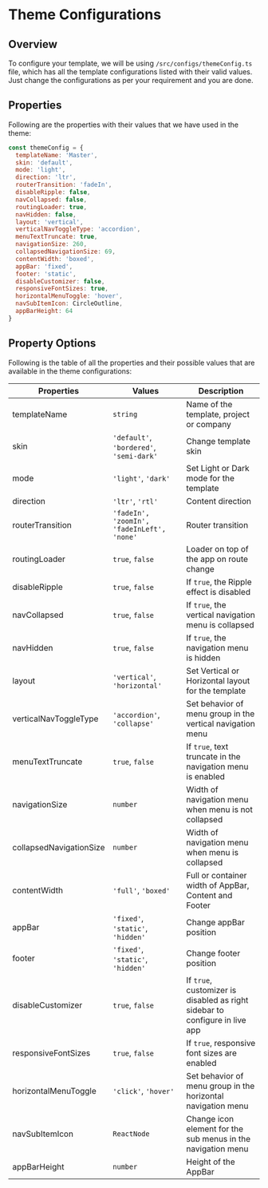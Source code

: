 # Theme Configurations

## Overview

To configure your template, we will be using `/src/configs/themeConfig.ts` file, which has all the template configurations listed with their valid values. Just change the configurations as per your requirement and you are done.

## Properties

Following are the properties with their values that we have used in the theme:

```jsx
const themeConfig = {
  templateName: 'Master',
  skin: 'default',
  mode: 'light',
  direction: 'ltr',
  routerTransition: 'fadeIn',
  disableRipple: false,
  navCollapsed: false,
  routingLoader: true,
  navHidden: false,
  layout: 'vertical',
  verticalNavToggleType: 'accordion',
  menuTextTruncate: true,
  navigationSize: 260,
  collapsedNavigationSize: 69,
  contentWidth: 'boxed',
  appBar: 'fixed',
  footer: 'static',
  disableCustomizer: false,
  responsiveFontSizes: true,
  horizontalMenuToggle: 'hover',
  navSubItemIcon: CircleOutline,
  appBarHeight: 64
}
```

## Property Options

Following is the table of all the properties and their possible values that are available in the theme configurations:

| Properties              | Values                                     | Description                                                                 |
| ----------------------- | ------------------------------------------ | --------------------------------------------------------------------------- |
| templateName            | `string`                                   | Name of the template, project or company                                    |
| skin                    | `'default'`, `'bordered'`, `'semi-dark'`   | Change template skin                                                        |
| mode                    | `'light'`, `'dark'`                        | Set Light or Dark mode for the template                                     |
| direction               | `'ltr'`, `'rtl'`                           | Content direction                                                           |
| routerTransition        | `'fadeIn', 'zoomIn', 'fadeInLeft', 'none'` | Router transition                                                           |
| routingLoader           | `true`, `false`                            | Loader on top of the app on route change                                    |
| disableRipple           | `true`, `false`                            | If `true`, the Ripple effect is disabled                                    |
| navCollapsed            | `true`, `false`                            | If `true`, the vertical navigation menu is collapsed                        |
| navHidden               | `true`, `false`                            | If `true`, the navigation menu is hidden                                    |
| layout                  | `'vertical'`, `'horizontal'`               | Set Vertical or Horizontal layout for the template                          |
| verticalNavToggleType   | `'accordion'`, `'collapse'`                | Set behavior of menu group in the vertical navigation menu                  |
| menuTextTruncate        | `true`, `false`                            | If `true`, text truncate in the navigation menu is enabled                  |
| navigationSize          | `number`                                   | Width of navigation menu when menu is not collapsed                         |
| collapsedNavigationSize | `number`                                   | Width of navigation menu when menu is collapsed                             |
| contentWidth            | `'full'`, `'boxed'`                        | Full or container width of AppBar, Content and Footer                       |
| appBar                  | `'fixed'`, `'static'`, `'hidden'`          | Change appBar position                                                      |
| footer                  | `'fixed'`, `'static'`, `'hidden'`          | Change footer position                                                      |
| disableCustomizer       | `true`, `false`                            | If `true`, customizer is disabled as right sidebar to configure in live app |
| responsiveFontSizes     | `true`, `false`                            | If `true`, responsive font sizes are enabled                                |
| horizontalMenuToggle    | `'click'`, `'hover'`                       | Set behavior of menu group in the horizontal navigation menu                |
| navSubItemIcon          | `ReactNode`                                | Change icon element for the sub menus in the navigation menu                |
| appBarHeight            | `number`                                   | Height of the AppBar                                                        |
